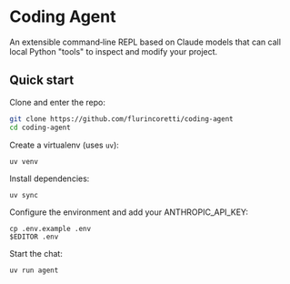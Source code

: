 # Coding Agent

An extensible command‑line REPL based on Claude models that can call local Python "tools" to inspect and modify your project.

## Quick start

Clone and enter the repo:

```bash
git clone https://github.com/flurincoretti/coding-agent
cd coding‑agent
```

Create a virtualenv (uses `uv`):

```
uv venv
```

Install dependencies:

```
uv sync
```

Configure the environment and add your ANTHROPIC_API_KEY:

```
cp .env.example .env
$EDITOR .env
```

Start the chat:

```
uv run agent
```
